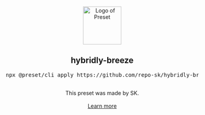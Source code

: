 <p align="center">
  <br />
  <a href="https://preset.dev">
    <img width="100" src="https://raw.githubusercontent.com/preset/preset/main/.github/assets/logo.svg" alt="Logo of Preset">
  </a>
  <br />
</p>

<h2 align="center">hybridly-breeze</h2>
<pre><div align="center">npx @preset/cli apply https://github.com/repo-sk/hybridly-breeze.git</div></pre>

<br />

<div align="center">
  This preset was made by SK.
  <br />
  <br />
  <a href="https://preset.dev">Learn more</a>
</div>
